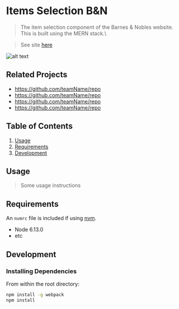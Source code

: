 # Items Selection B&N

> The item selection component of the Barnes & Nobles website.\
This is built using the MERN stack.\

> See site [here](http://52.14.148.12:3001/?isbn=9781571311931)

![alt text](https://github.com/Sweet-Treat/barnesandundignifiedItemSelection/blob/main/gif-fec.gif "Item selection app")



## Related Projects

  - https://github.com/teamName/repo
  - https://github.com/teamName/repo
  - https://github.com/teamName/repo
  - https://github.com/teamName/repo

## Table of Contents

1. [Usage](#Usage)
1. [Requirements](#requirements)
1. [Development](#development)

## Usage

> Some usage instructions

## Requirements

An `nvmrc` file is included if using [nvm](https://github.com/creationix/nvm).

- Node 6.13.0
- etc

## Development

### Installing Dependencies

From within the root directory:

```sh
npm install -g webpack
npm install
```

